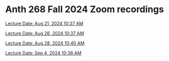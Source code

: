 
# Anth 268 Fall 2024 Zoom recordings

[Lecture Date: Aug 21, 2024 10:37 AM](https://wsu.zoom.us/rec/share/uvDm3C3-qWa07-PGa-CeUyJDg_bhd-aYAwbiEjRGiJD4O8QG9H822KKOu308jZL0.v1FXMr5Qb_rPNIqo)


[Lecture Date: Aug 26, 2024 10:37 AM](https://wsu.zoom.us/rec/share/zE2ux6dOUB_M3iUCqpQs6TgKXmWMfJkDSWSmG4oMwdnKuyxBBhurjKf5jhpnptbr.q2ywfblSiT4-4VPg)


[Lecture Date: Aug 28, 2024 10:40 AM](https://wsu.zoom.us/rec/share/PzrI8rWwWlajiq2r47iGVnFj6zM5ZN0mdwEnulmHICpmBTw8CF1mHx6Nj3zGaHea.g9_Y0w3fs_wVbPc7)


[Lecture Date: Sep 4, 2024 10:38 AM](https://wsu.zoom.us/rec/share/JSm4aVesYFsyFXsOzckAjTimeXr4b9H_fMyPygG5yQxJ9thPJZvwQ0STDUZVfWy5.bTy5e3Dg9FHbVfa4)

